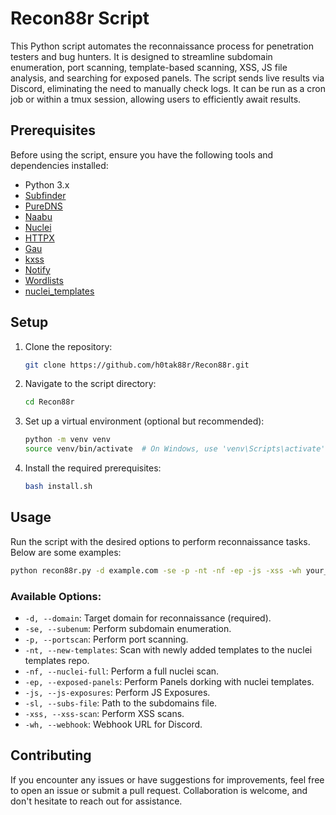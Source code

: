 # Recon88r Script

This Python script automates the reconnaissance process for penetration testers and bug hunters. It is designed to streamline subdomain enumeration, port scanning, template-based scanning, XSS, JS file analysis, and searching for exposed panels. The script sends live results via Discord, eliminating the need to manually check logs. It can be run as a cron job or within a tmux session, allowing users to efficiently await results.

## Prerequisites

Before using the script, ensure you have the following tools and dependencies installed:

- Python 3.x
- [Subfinder](https://github.com/projectdiscovery/subfinder)
- [PureDNS](https://github.com/d3mondev/puredns)
- [Naabu](https://github.com/projectdiscovery/naabu)
- [Nuclei](https://github.com/projectdiscovery/nuclei)
- [HTTPX](https://github.com/projectdiscovery/httpx)
- [Gau](https://github.com/lc/gau)
- [kxss](https://github.com/tomnomnom/hacks/tree/main/kxss)
- [Notify](https://github.com/projectdiscovery/notify) 
- [Wordlists](https://github.com/h0tak88r/Wordlists)
- [nuclei_templates](https://github.com/h0tak88r/nuclei_templates)

## Setup

1. Clone the repository:

   ```bash
   git clone https://github.com/h0tak88r/Recon88r.git
   ```

2. Navigate to the script directory:

   ```bash
   cd Recon88r
   ```

3. Set up a virtual environment (optional but recommended):

   ```bash
   python -m venv venv
   source venv/bin/activate  # On Windows, use 'venv\Scripts\activate'
   ```

4. Install the required prerequisites:

   ```bash
   bash install.sh
   ```
   
## Usage

Run the script with the desired options to perform reconnaissance tasks. Below are some examples:

```bash
python recon88r.py -d example.com -se -p -nt -nf -ep -js -xss -wh your_discord_webhook_url
```

### Available Options:

- `-d, --domain`: Target domain for reconnaissance (required).
- `-se, --subenum`: Perform subdomain enumeration.
- `-p, --portscan`: Perform port scanning.
- `-nt, --new-templates`: Scan with newly added templates to the nuclei templates repo.
- `-nf, --nuclei-full`: Perform a full nuclei scan.
- `-ep, --exposed-panels`: Perform Panels dorking with nuclei templates.
- `-js, --js-exposures`: Perform JS Exposures.
- `-sl, --subs-file`: Path to the subdomains file.
- `-xss, --xss-scan`: Perform XSS scans.
- `-wh, --webhook`: Webhook URL for Discord.

## Contributing

If you encounter any issues or have suggestions for improvements, feel free to open an issue or submit a pull request. Collaboration is welcome, and don't hesitate to reach out for assistance.
